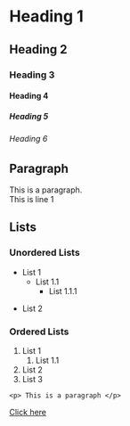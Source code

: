 <!-- This is a comment -->

# Heading 1

## Heading 2

### Heading 3

#### Heading 4

##### Heading 5

###### Heading 6

## Paragraph
This is a paragraph.  
This is line 1

## Lists

### Unordered Lists
* List 1
    + List 1.1
        + List 1.1.1
+ List 2 

### Ordered Lists
1. List 1
    1. List 1.1
2. List 2
3. List 3

`<p> This is a paragraph </p>`

<!-- Links -->
[Click here](https://github.com/Bonikaadhikari/Web-Development-Basics "My github Repo")